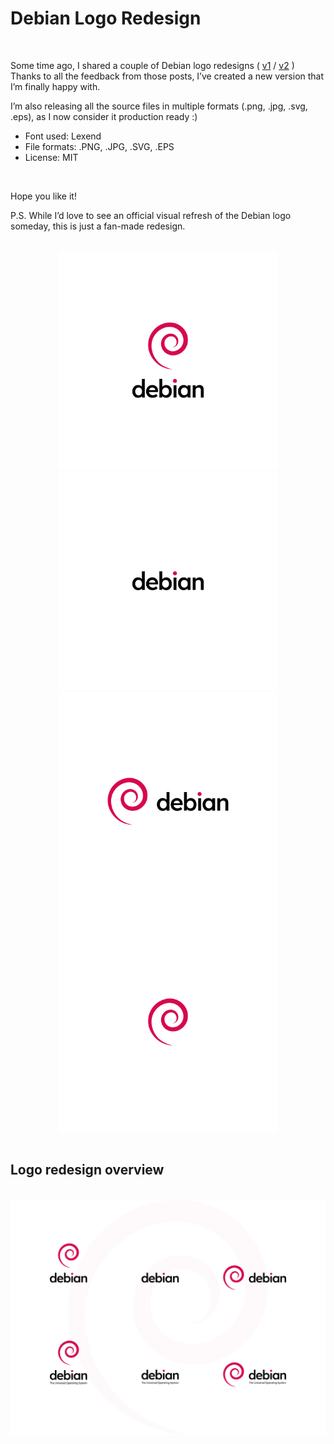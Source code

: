 # Debian Logo Redesign

<br />

Some time ago, I shared a couple of Debian logo redesigns ( [v1](https://www.reddit.com/r/debian/comments/18606iy/a_simple_debian_logo_redesign/) / [v2](https://www.reddit.com/r/debian/comments/1864ns6/a_simple_debian_logo_redesign_version_2/) )
Thanks to all the feedback from those posts, I’ve created a new version that I’m finally happy with.

I’m also releasing all the source files in multiple formats (.png, .jpg, .svg, .eps), as I now consider it production ready :)

- Font used: Lexend
- File formats: .PNG, .JPG, .SVG, .EPS
- License: MIT

<br />

Hope you like it!

P.S. While I’d love to see an official visual refresh of the Debian logo someday, this is just a fan-made redesign.

<br />

<div align="center">
  <img alt="Logo" src="https://github.com/del-Real/debian-redesign/blob/main/Preview/Debian__DEBIAN_CM_VERTICAL.png?raw=true" width="350" />
  <img alt="Logo" src="https://github.com/del-Real/debian-redesign/blob/main/Preview/Debian__DEBIAN_LOGOTYPE.png?raw=true" width="350" />
  <img alt="Logo" src="https://github.com/del-Real/debian-redesign/blob/main/Preview/Debian__DEBIAN_CM_HORIZONTAL.png?raw=true" width="350" />
  <img alt="Logo" src="https://github.com/del-Real/debian-redesign/blob/main/Preview/Debian__DEBIAN_SYMBOL.png?raw=true" width="350" />
</div>

<br />

## Logo redesign overview

<br />

<div align="center">
  <img alt="Logo" src="https://github.com/del-Real/debian-redesign/blob/main/Logo_Overview.png?raw=true" width="750" />
</div>
